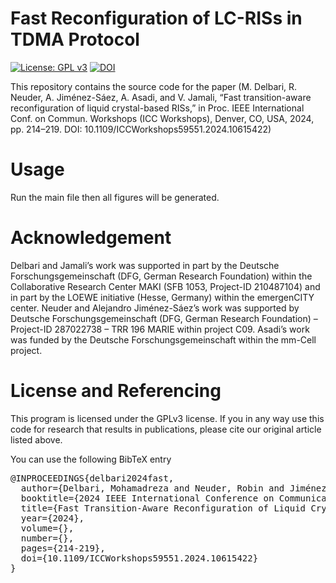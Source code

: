# Fast Reconfiguration of LC-RISs in TDMA Protocol
[![License: GPL v3](https://img.shields.io/badge/License-GPLv3-blue.svg)](https://www.gnu.org/licenses/gpl-3.0)
[![DOI](https://img.shields.io/badge/DOI-10.1109%2FICCWorkshops59551.2024.10615422-blue.svg)](https://ieeexplore.ieee.org/document/10615422)

This repository contains the source code for the paper (M. Delbari, R. Neuder, A. Jiménez-Sáez, A. Asadi, and V. Jamali, “Fast transition-aware reconfiguration of liquid crystal-based RISs,” in Proc. IEEE International Conf. on Commun. Workshops (ICC Workshops), Denver, CO, USA, 2024, pp. 214–219. DOI: 10.1109/ICCWorkshops59551.2024.10615422)

# Usage
Run the main file then all figures will be generated.

# Acknowledgement
Delbari and Jamali’s work was supported in part by the Deutsche Forschungsgemeinschaft (DFG, German Research Foundation) within the Collaborative
Research Center MAKI (SFB 1053, Project-ID 210487104) and in part by the
LOEWE initiative (Hesse, Germany) within the emergenCITY center. Neuder
and Alejandro Jiménez-Sáez’s work was supported by Deutsche Forschungsgemeinschaft (DFG, German Research Foundation) – Project-ID 287022738 –
TRR 196 MARIE within project C09. Asadi’s work was funded by the Deutsche
Forschungsgemeinschaft within the mm-Cell project.

# License and Referencing
This program is licensed under the GPLv3 license. If you in any way use this code for research that results in publications, please cite our original article listed above.

You can use the following BibTeX entry

<pre lang="markdown">
@INPROCEEDINGS{delbari2024fast,
  author={Delbari, Mohamadreza and Neuder, Robin and Jiménez-Sáez, Alejandro and Asadi, Arash and Jamali, Vahid},
  booktitle={2024 IEEE International Conference on Communications Workshops (ICC Workshops)}, 
  title={Fast Transition-Aware Reconfiguration of Liquid Crystal-Based RISs}, 
  year={2024},
  volume={},
  number={},
  pages={214-219},
  doi={10.1109/ICCWorkshops59551.2024.10615422}
}
</pre>
